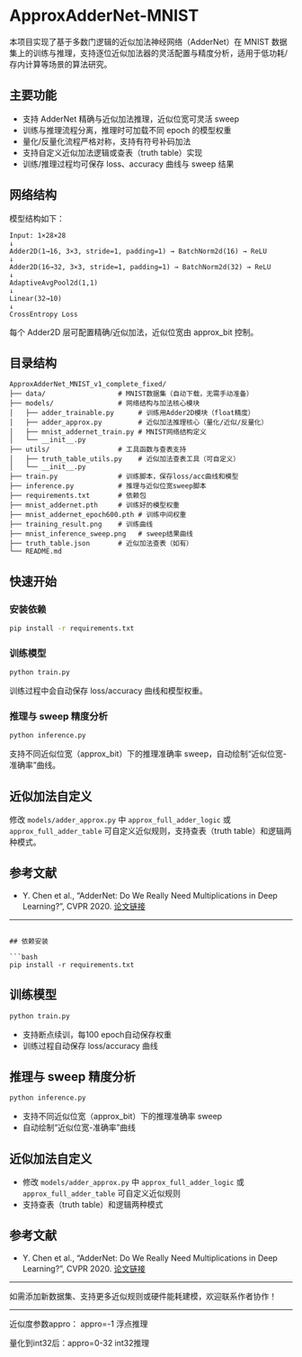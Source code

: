 



# ApproxAdderNet-MNIST

本项目实现了基于多数门逻辑的近似加法神经网络（AdderNet）在 MNIST 数据集上的训练与推理，支持逐位近似加法器的灵活配置与精度分析，适用于低功耗/存内计算等场景的算法研究。

## 主要功能

- 支持 AdderNet 精确与近似加法推理，近似位宽可灵活 sweep
- 训练与推理流程分离，推理时可加载不同 epoch 的模型权重
- 量化/反量化流程严格对称，支持有符号补码加法
- 支持自定义近似加法逻辑或查表（truth table）实现
- 训练/推理过程均可保存 loss、accuracy 曲线与 sweep 结果

## 网络结构

模型结构如下：

```
Input: 1×28×28
↓
Adder2D(1→16, 3×3, stride=1, padding=1) → BatchNorm2d(16) → ReLU
↓
Adder2D(16→32, 3×3, stride=1, padding=1) → BatchNorm2d(32) → ReLU
↓
AdaptiveAvgPool2d(1,1)
↓
Linear(32→10)
↓
CrossEntropy Loss
```

每个 Adder2D 层可配置精确/近似加法，近似位宽由 approx_bit 控制。

## 目录结构

```
ApproxAdderNet_MNIST_v1_complete_fixed/
├── data/                  # MNIST数据集（自动下载，无需手动准备）
├── models/                # 网络结构与加法核心模块
│   ├── adder_trainable.py      # 训练用Adder2D模块（float精度）
│   ├── adder_approx.py         # 近似加法推理核心（量化/近似/反量化）
│   ├── mnist_addernet_train.py # MNIST网络结构定义
│   └── __init__.py
├── utils/                 # 工具函数与查表支持
│   ├── truth_table_utils.py    # 近似加法查表工具（可自定义）
│   └── __init__.py
├── train.py               # 训练脚本，保存loss/acc曲线和模型
├── inference.py           # 推理与近似位宽sweep脚本
├── requirements.txt       # 依赖包
├── mnist_addernet.pth     # 训练好的模型权重
├── mnist_addernet_epoch600.pth # 训练中间权重
├── training_result.png    # 训练曲线
├── mnist_inference_sweep.png   # sweep结果曲线
├── truth_table.json       # 近似加法查表（如有）
└── README.md
```

## 快速开始

### 安装依赖

```bash
pip install -r requirements.txt
```

### 训练模型

```bash
python train.py
```
训练过程中会自动保存 loss/accuracy 曲线和模型权重。

### 推理与 sweep 精度分析

```bash
python inference.py
```
支持不同近似位宽（approx_bit）下的推理准确率 sweep，自动绘制“近似位宽-准确率”曲线。

## 近似加法自定义

修改 `models/adder_approx.py` 中 `approx_full_adder_logic` 或 `approx_full_adder_table` 可自定义近似规则，支持查表（truth table）和逻辑两种模式。

## 参考文献

- Y. Chen et al., “AdderNet: Do We Really Need Multiplications in Deep Learning?”, CVPR 2020. [论文链接](https://arxiv.org/abs/1912.13200)

---
```

## 依赖安装

```bash
pip install -r requirements.txt
```

## 训练模型

```bash
python train.py
```
- 支持断点续训，每100 epoch自动保存权重
- 训练过程自动保存 loss/accuracy 曲线

## 推理与 sweep 精度分析

```bash
python inference.py
```
- 支持不同近似位宽（approx_bit）下的推理准确率 sweep
- 自动绘制“近似位宽-准确率”曲线

## 近似加法自定义

- 修改 `models/adder_approx.py` 中 `approx_full_adder_logic` 或 `approx_full_adder_table` 可自定义近似规则
- 支持查表（truth table）和逻辑两种模式

## 参考文献

- Y. Chen et al., “AdderNet: Do We Really Need Multiplications in Deep Learning?”, CVPR 2020. [论文链接](https://arxiv.org/abs/1912.13200)

---

如需添加新数据集、支持更多近似规则或硬件能耗建模，欢迎联系作者协作！

---

近似度参数appro：
appro=-1  浮点推理 

量化到int32后：appro=0-32  int32推理 

